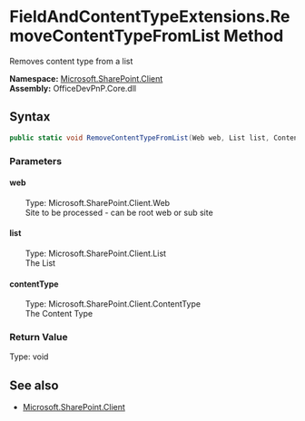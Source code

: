 # FieldAndContentTypeExtensions.RemoveContentTypeFromList Method  
Removes content type from a list  

**Namespace:** [Microsoft.SharePoint.Client](Microsoft.SharePoint.Client.md)  
**Assembly:** OfficeDevPnP.Core.dll  
## Syntax
```C#
public static void RemoveContentTypeFromList(Web web, List list, ContentType contentType)
```
### Parameters
#### web  
&emsp;&emsp;Type: Microsoft.SharePoint.Client.Web  
&emsp;&emsp;Site to be processed - can be root web or sub site  

#### list  
&emsp;&emsp;Type: Microsoft.SharePoint.Client.List  
&emsp;&emsp;The List  

#### contentType  
&emsp;&emsp;Type: Microsoft.SharePoint.Client.ContentType  
&emsp;&emsp;The Content Type  

### Return Value
Type: void  

## See also
- [Microsoft.SharePoint.Client](Microsoft.SharePoint.Client.md)
